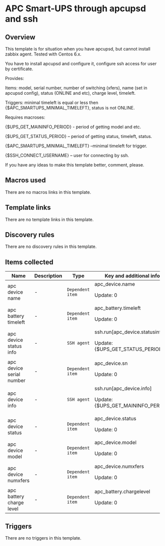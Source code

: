 # APC Smart-UPS through apcupsd and ssh

## Overview

This template is for situation when you have apcupsd, but cannot install zabbix agent. Tested with Centos 6.x.


You have to install apcupsd and configure it, configure ssh access for user by certificate. 


Provides:


Items: model, serial number, number of switching (xfers), name (set in apcupsd config), status (ONLINE and etc), charge level, timeleft.


Triggers: minimal timeleft is equal or less then {$APC\_SMARTUPS\_MINIMAL\_TIMELEFT}, status is not ONLINE.


Requires macroses: 


{$UPS\_GET\_MAININFO\_PERIOD} - period of getting model and etc.


{$UPS\_GET\_STATUS\_PERIOD} – period of getting status, timeleft, status.


{$APC\_SMARTUPS\_MINIMAL\_TIMELEFT} –minimal timeleft for trigger.


{$SSH\_CONNECT\_USERNAME} – user for connecting by ssh.


If you have any ideas to make this template better, comment, please.



## Macros used

There are no macros links in this template.

## Template links

There are no template links in this template.

## Discovery rules

There are no discovery rules in this template.

## Items collected

|Name|Description|Type|Key and additional info|
|----|-----------|----|----|
|apc device name|<p>-</p>|`Dependent item`|apc_device.name<p>Update: 0</p>|
|apc battery timeleft|<p>-</p>|`Dependent item`|apc_battery.timeleft<p>Update: 0</p>|
|apc device status info|<p>-</p>|`SSH agent`|ssh.run[apc_device.statusinfo]<p>Update: {$UPS_GET_STATUS_PERIOD}</p>|
|apc device serial number|<p>-</p>|`Dependent item`|apc_device.sn<p>Update: 0</p>|
|apc device info|<p>-</p>|`SSH agent`|ssh.run[apc_device.info]<p>Update: {$UPS_GET_MAININFO_PERIOD}</p>|
|apc device status|<p>-</p>|`Dependent item`|apc_device.status<p>Update: 0</p>|
|apc device model|<p>-</p>|`Dependent item`|apc_device.model<p>Update: 0</p>|
|apc device numxfers|<p>-</p>|`Dependent item`|apc_device.numxfers<p>Update: 0</p>|
|apc battery charge level|<p>-</p>|`Dependent item`|apc_battery.chargelevel<p>Update: 0</p>|
## Triggers

There are no triggers in this template.

